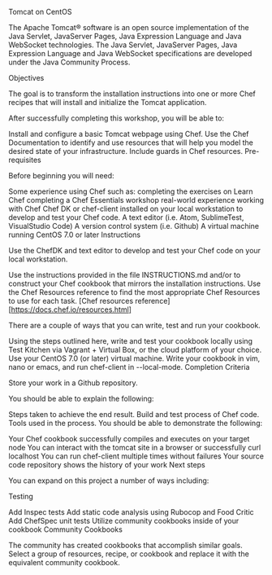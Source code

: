 Tomcat on CentOS

The Apache Tomcat® software is an open source implementation of the Java Servlet, JavaServer Pages, Java Expression Language and Java WebSocket technologies. The Java Servlet, JavaServer Pages, Java Expression Language and Java WebSocket specifications are developed under the Java Community Process.

Objectives

The goal is to transform the installation instructions into one or more Chef recipes that will install and initialize the Tomcat application.

After successfully completing this workshop, you will be able to:

Install and configure a basic Tomcat webpage using Chef.
Use the Chef Documentation to identify and use resources that will help you model the desired state of your infrastructure.
Include guards in Chef resources.
Pre-requisites

Before beginning you will need:

Some experience using Chef such as:
completing the exercises on Learn Chef
completing a Chef Essentials workshop
real-world experience working with Chef
Chef DK or chef-client installed on your local workstation to develop and test your Chef code.
A text editor (i.e. Atom, SublimeTest, VisualStudio Code)
A version control system (i.e. Github)
A virtual machine running CentOS 7.0 or later
Instructions

Use the ChefDK and text editor to develop and test your Chef code on your local workstation.

Use the instructions provided in the file INSTRUCTIONS.md and/or to construct your Chef cookbook that mirrors the installation instructions. Use the Chef Resources reference to find the most appropriate Chef Resources to use for each task. [Chef resources reference][https://docs.chef.io/resources.html]

There are a couple of ways that you can write, test and run your cookbook.

Using the steps outlined here, write and test your cookbook locally using Test Kitchen via Vagrant + Virtual Box, or the cloud platform of your choice.
Use your CentOS 7.0 (or later) virtual machine. Write your cookbook in vim, nano or emacs, and run chef-client in --local-mode.
Completion Criteria

Store your work in a Github repository.

You should be able to explain the following:

Steps taken to achieve the end result.
Build and test process of Chef code.
Tools used in the process.
You should be able to demonstrate the following:

Your Chef cookbook successfully compiles and executes on your target node
You can interact with the tomcat site in a browser or successfully curl localhost
You can run chef-client multiple times without failures
Your source code repository shows the history of your work
Next steps

You can expand on this project a number of ways including:

Testing

Add Inspec tests
Add static code analysis using Rubocop and Food Critic
Add ChefSpec unit tests
Utilize community cookbooks inside of your cookbook Community Cookbooks

The community has created cookbooks that accomplish similar goals. Select a group of resources, recipe, or cookbook and replace it with the equivalent community cookbook.

